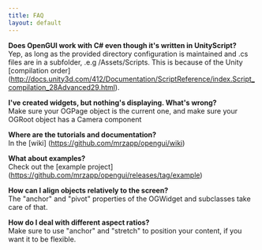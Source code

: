 ```yaml
---
title: FAQ
layout: default
---
```


**Does OpenGUI work with C# even though it's written in UnityScript?**  
Yep, as long as the provided directory configuration is maintained and .cs files are in a subfolder, .e.g /Assets/Scripts. This is because of the Unity [compilation order] (http://docs.unity3d.com/412/Documentation/ScriptReference/index.Script_compilation_28Advanced29.html).

**I've created widgets, but nothing's displaying. What's wrong?**  
Make sure your OGPage object is the current one, and make sure your OGRoot object has a Camera component

**Where are the tutorials and documentation?**  
In the [wiki] (https://github.com/mrzapp/opengui/wiki)  

**What about examples?**  
Check out the [example project] (https://github.com/mrzapp/opengui/releases/tag/example)

**How can I align objects relatively to the screen?**  
The "anchor" and "pivot" properties of the OGWidget and subclasses take care of that.  

**How do I deal with different aspect ratios?**  
Make sure to use "anchor" and "stretch" to position your content, if you want it to be flexible.
